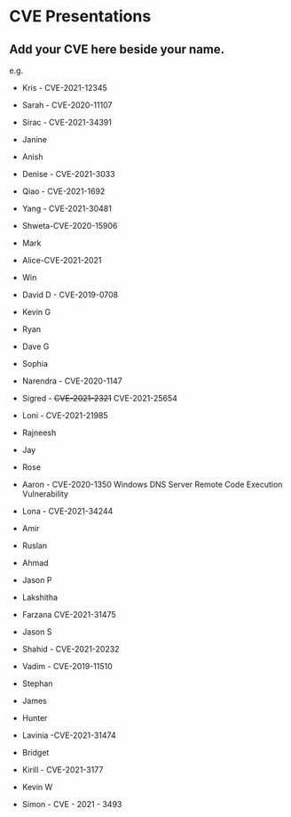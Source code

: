 # CVE Presentations

## Add your CVE here beside your name.
e.g.
* Kris - CVE-2021-12345


* Sarah - CVE-2020-11107
* Sirac - CVE-2021-34391
* Janine
* Anish
* Denise - CVE-2021-3033
* Qiao - CVE-2021-1692
* Yang - CVE-2021-30481
* Shweta-CVE-2020-15906

* Mark
* Alice-CVE-2021-2021
* Win
* David D - CVE-2019-0708
* Kevin G
* Ryan
* Dave G
* Sophia
* Narendra - CVE-2020-1147 
* Sigred - ~~CVE-2021-2321~~ CVE-2021-25654 
* Loni - CVE-2021-21985
* Rajneesh
* Jay
* Rose
* Aaron - CVE-2020-1350 Windows DNS Server Remote Code Execution Vulnerability
* Lona - CVE-2021-34244
* Amir
* Ruslan
* Ahmad
* Jason P
* Lakshitha
* Farzana CVE-2021-31475
* Jason S
* Shahid - CVE-2021-20232
* Vadim - CVE-2019-11510
* Stephan
* James
* Hunter
* Lavinia -CVE-2021-31474
* Bridget
* Kirill - CVE-2021-3177
* Kevin W
* Simon - CVE - 2021 - 3493
